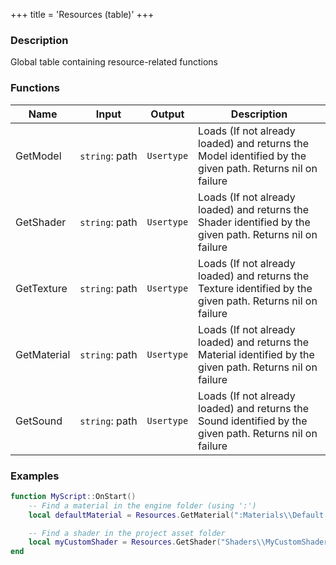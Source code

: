+++
title = 'Resources (table)'
+++

### Description
Global table containing resource-related functions

### Functions
|Name|Input|Output|Description|
|-|-|-|-|
|GetModel|`string`:&nbsp;path<br>|`Usertype`|Loads (If not already loaded) and returns the Model identified by the given path. Returns nil on failure|
|GetShader|`string`:&nbsp;path<br>|`Usertype`|Loads (If not already loaded) and returns the Shader identified by the given path. Returns nil on failure|
|GetTexture|`string`:&nbsp;path<br>|`Usertype`|Loads (If not already loaded) and returns the Texture identified by the given path. Returns nil on failure|
|GetMaterial|`string`:&nbsp;path<br>|`Usertype`|Loads (If not already loaded) and returns the Material identified by the given path. Returns nil on failure|
|GetSound|`string`:&nbsp;path<br>|`Usertype`|Loads (If not already loaded) and returns the Sound identified by the given path. Returns nil on failure|

### Examples
```lua
function MyScript::OnStart()
    -- Find a material in the engine folder (using ':')
    local defaultMaterial = Resources.GetMaterial(":Materials\\Default.ovmat")

    -- Find a shader in the project asset folder
    local myCustomShader = Resources.GetShader("Shaders\\MyCustomShader.ovfx")
end
```